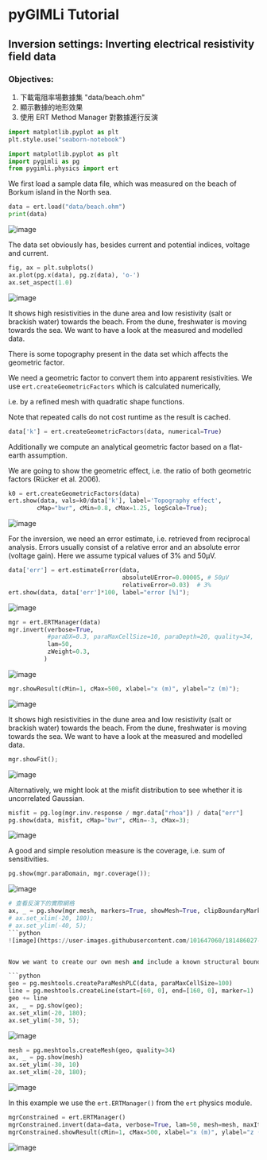 # pyGIMLi Tutorial

## Inversion settings: Inverting electrical resistivity field data

### Objectives:
1. 下載電阻率場數據集 "data/beach.ohm"
2. 顯示數據的地形效果
3. 使用 ERT Method Manager 對數據進行反演

```python
import matplotlib.pyplot as plt
plt.style.use("seaborn-notebook")
```
```python
import matplotlib.pyplot as plt
import pygimli as pg
from pygimli.physics import ert 
```
We first load a sample data file, which was measured on the beach of Borkum island in the North sea.

```python
data = ert.load("data/beach.ohm")
print(data)
```
![image](https://user-images.githubusercontent.com/101647060/181452600-2d3a6d89-eaf5-4655-8200-931644101b9d.png)

The data set obviously has, besides current and potential indices, voltage and current.

```python
fig, ax = plt.subplots()
ax.plot(pg.x(data), pg.z(data), 'o-')
ax.set_aspect(1.0)
```
![image](https://user-images.githubusercontent.com/101647060/181452776-3809bcab-feb9-4676-84a3-0972ac932e24.png)

It shows high resistivities in the dune area and low resistivity (salt or brackish water) towards the beach. From the dune, freshwater is moving towards the sea. We want to have a look at the measured and modelled data.

There is some topography present in the data set which affects the geometric factor.

We need a geometric factor to convert them into apparent resistivities. We use ```ert.createGeometricFactors``` which is calculated numerically, 

i.e. by a refined mesh with quadratic shape functions.

Note that repeated calls do not cost runtime as the result is cached.

```python
data['k'] = ert.createGeometricFactors(data, numerical=True)
```
Additionally we compute an analytical geometric factor based on a flat-earth assumption.

We are going to show the geometric effect, i.e. the ratio of both geometric factors (Rücker et al. 2006).
```python
k0 = ert.createGeometricFactors(data)
ert.show(data, vals=k0/data['k'], label='Topography effect',
        cMap="bwr", cMin=0.8, cMax=1.25, logScale=True);
```
![image](https://user-images.githubusercontent.com/101647060/181484535-2dc23179-364c-447e-ae49-3b207067299a.png)

For the inversion, we need an error estimate, i.e. retrieved from reciprocal analysis. 
Errors usually consist of a relative error and an absolute error (voltage gain). Here we assume typical values of 3% and 50µV.

```python
data['err'] = ert.estimateError(data, 
                                absoluteUError=0.00005, # 50µV
                                relativeError=0.03)  # 3%
ert.show(data, data['err']*100, label="error [%]");
```
![image](https://user-images.githubusercontent.com/101647060/181484901-ccff259f-0bbb-47b7-b13a-00940e5d53c2.png)

```python
mgr = ert.ERTManager(data)
mgr.invert(verbose=True,
           #paraDX=0.3, paraMaxCellSize=10, paraDepth=20, quality=34,
           lam=50, 
           zWeight=0.3,
          )
```

![image](https://user-images.githubusercontent.com/101647060/181485067-a6aca0ac-4d02-4920-bb58-b07411410f6c.png)

```python
mgr.showResult(cMin=1, cMax=500, xlabel="x (m)", ylabel="z (m)");
```
![image](https://user-images.githubusercontent.com/101647060/181485195-e986f5e4-68b9-41a6-be89-e9ea12bdfbd3.png)


It shows high resistivities in the dune area and low resistivity (salt or brackish water) towards the beach. From the dune, freshwater is moving towards the sea. We want to have a look at the measured and modelled data.

```python
mgr.showFit();
```
![image](https://user-images.githubusercontent.com/101647060/181485427-fb27ffb6-a8ad-4d8d-9a05-7a7b7a22fa29.png)

Alternatively, we might look at the misfit distribution to see whether it is uncorrelated Gaussian.

```python
misfit = pg.log(mgr.inv.response / mgr.data["rhoa"]) / data["err"]
pg.show(data, misfit, cMap="bwr", cMin=-3, cMax=3);
```

![image](https://user-images.githubusercontent.com/101647060/181485532-7425be5b-0566-4ec7-aaf5-b4b055173743.png)


A good and simple resolution measure is the coverage, i.e. sum of sensitivities.

```python
pg.show(mgr.paraDomain, mgr.coverage());
```
![image](https://user-images.githubusercontent.com/101647060/181485706-853014d9-656a-4e97-a839-0e20371fa00c.png)

```python
# 查看反演下的實際網格
ax, _ = pg.show(mgr.mesh, markers=True, showMesh=True, clipBoundaryMarkers=True);
# ax.set_xlim(-20, 180);
# ax.set_ylim(-40, 5);
```python
![image](https://user-images.githubusercontent.com/101647060/181486027-95e93926-fa0d-4b50-b11b-0466f83495e0.png)


Now we want to create our own mesh and include a known structural boundary as prior information.

```python
geo = pg.meshtools.createParaMeshPLC(data, paraMaxCellSize=100)
line = pg.meshtools.createLine(start=[60, 0], end=[160, 0], marker=1)
geo += line
ax, _ = pg.show(geo);
ax.set_xlim(-20, 180);
ax.set_ylim(-30, 5);
```
![image](https://user-images.githubusercontent.com/101647060/181486167-c250f19c-a4b1-4cc9-8921-73848984dcd9.png)

```python
mesh = pg.meshtools.createMesh(geo, quality=34)
ax, _ = pg.show(mesh)
ax.set_ylim(-30, 10)
ax.set_xlim(-20, 180);
```
![image](https://user-images.githubusercontent.com/101647060/181486262-350760b1-6aa9-43a8-b318-a324759170c9.png)

In this example we use the ```ert.ERTManager()``` from the ```ert``` physics module.

```python
mgrConstrained = ert.ERTManager()
mgrConstrained.invert(data=data, verbose=True, lam=50, mesh=mesh, maxIter=5)
mgrConstrained.showResult(cMin=1, cMax=500, xlabel="x (m)", ylabel="z (m)");
```
![image](https://user-images.githubusercontent.com/101647060/181486417-4ee9c6b9-abed-480a-8018-7a43b754b87b.png)
